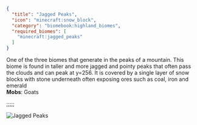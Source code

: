 ```json
{
  "title": "Jagged Peaks",
  "icon": "minecraft:snow_block",
  "category": "biomebook:highland_biomes",
  "required_biomes": [
    "minecraft:jagged_peaks"
  ]
}
```

One of the three biomes that generate in the peaks of a mountain. This biome is found in taller and more jagged and pointy peaks that often pass the clouds and can peak at y=256. It is covered by a single layer of snow blocks with stone underneath often exposing ores such as coal, iron and emerald\
**Mobs**: Goats

;;;;;

![Jagged Peaks](biomebook:textures/gui/biomes/jagged_peaks.png,fit)